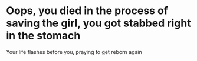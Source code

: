 # Oops, you died in the process of saving the girl, you got stabbed right in the stomach

Your life flashes before you, praying to get reborn again

